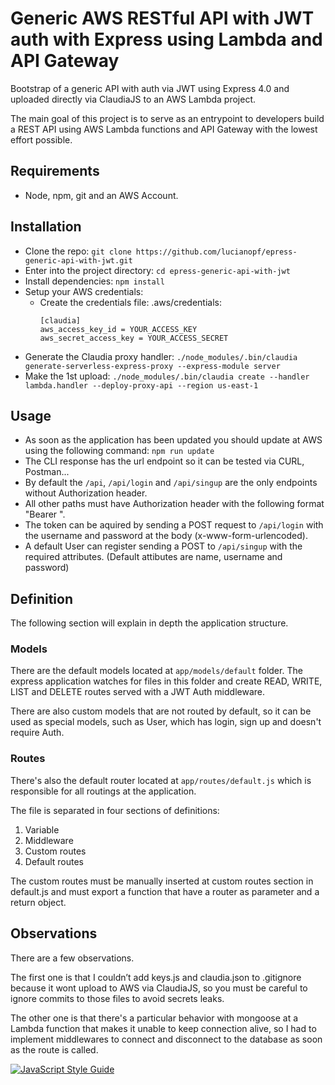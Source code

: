 # Generic AWS RESTful API with JWT auth with Express using Lambda and API Gateway

Bootstrap of a generic API with auth via JWT using Express 4.0 and uploaded directly via ClaudiaJS to an AWS Lambda project.

The main goal of this project is to serve as an entrypoint to developers build a REST API using AWS Lambda functions and API Gateway with the lowest effort possible.


## Requirements

- Node, npm, git and an AWS Account.

## Installation

- Clone the repo: `git clone https://github.com/lucianopf/epress-generic-api-with-jwt.git`
- Enter into the project directory: `cd epress-generic-api-with-jwt`
- Install dependencies: `npm install`
- Setup your AWS credentials:
    - Create the credentials file: .aws/credentials:
        ```     
        [claudia]
        aws_access_key_id = YOUR_ACCESS_KEY
        aws_secret_access_key = YOUR_ACCESS_SECRET
        ```
- Generate the Claudia proxy handler: `./node_modules/.bin/claudia generate-serverless-express-proxy --express-module server`
- Make the 1st upload: `./node_modules/.bin/claudia create --handler lambda.handler --deploy-proxy-api --region us-east-1`

## Usage

-   As soon as the application has been updated you should update at AWS using the following command: `npm run update` 
-   The CLI response has the url endpoint so it can be tested via CURL, Postman...
-   By default the `/api`, `/api/login` and `/api/singup` are the only endpoints without Authorization header.
-   All other paths must have Authorization header with the following format "Bearer <Token>".
-   The token can be aquired by sending a POST request to `/api/login` with the username and password at the body (x-www-form-urlencoded).
-   A default User can register sending a POST to `/api/singup` with the required attributes. (Default attibutes are name, username and password)

## Definition

The following section will explain in depth the application structure.

### Models

There are the default models located at `app/models/default` folder. 
The express application watches for files in this folder and create READ, WRITE, LIST and DELETE routes served with a JWT Auth middleware.

There are also custom models that are not routed by default, so it can be used as special models, such as User, which has login, sign up and doesn't require Auth.

### Routes

There's also the default router located at `app/routes/default.js` which is responsible for all routings at the application.

The file is separated in four sections of definitions:
1.  Variable
2.  Middleware
3.  Custom routes
4.  Default routes

The custom routes must be manually inserted at custom routes section in default.js and must export a function that have a router as parameter and a return object.

## Observations
There are a few observations.

The first one is that I couldn’t add keys.js and claudia.json to .gitignore because it wont upload to AWS via ClaudiaJS, so you must be careful to ignore commits to those files to avoid secrets leaks.

The other one is that there's a particular behavior with mongoose at a Lambda function that makes it unable to keep connection alive, so I had to implement middlewares to connect and disconnect to the database as soon as the route is called.


[![JavaScript Style Guide](https://cdn.rawgit.com/feross/standard/master/badge.svg)](https://github.com/feross/standard)
